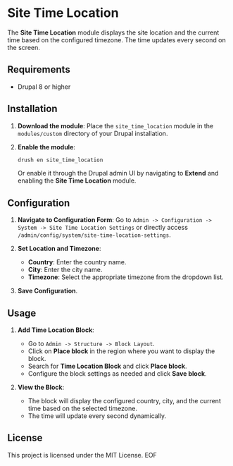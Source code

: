 # Site Time Location

The **Site Time Location** module displays the site location and the current time based on the configured timezone. The time updates every second on the screen.

## Requirements

- Drupal 8 or higher

## Installation

1. **Download the module**: Place the `site_time_location` module in the `modules/custom` directory of your Drupal installation.

2. **Enable the module**:
   ```sh
   drush en site_time_location
   ```
   Or enable it through the Drupal admin UI by navigating to **Extend** and enabling the **Site Time Location** module.

## Configuration

1. **Navigate to Configuration Form**: Go to `Admin -> Configuration -> System -> Site Time Location Settings` or directly access `/admin/config/system/site-time-location-settings`.

2. **Set Location and Timezone**:
    - **Country**: Enter the country name.
    - **City**: Enter the city name.
    - **Timezone**: Select the appropriate timezone from the dropdown list.

3. **Save Configuration**.

## Usage

1. **Add Time Location Block**:
    - Go to `Admin -> Structure -> Block Layout`.
    - Click on **Place block** in the region where you want to display the block.
    - Search for **Time Location Block** and click **Place block**.
    - Configure the block settings as needed and click **Save block**.

2. **View the Block**:
    - The block will display the configured country, city, and the current time based on the selected timezone.
    - The time will update every second dynamically.

## License

This project is licensed under the MIT License.
EOF